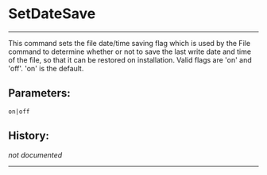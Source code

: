 # SetDateSave

---

This command sets the file date/time saving flag which is used by the File command to determine whether or not to save the last write date and time of the file, so that it can be restored on installation. Valid flags are 'on' and 'off'. 'on' is the default.

## Parameters:

    on|off

## History:

*not documented*

---
